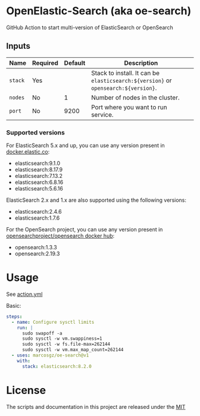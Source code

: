 # OpenElastic-Search (aka oe-search)

GitHub Action to start multi-version of ElasticSearch or OpenSearch

## Inputs

| Name                     | Required | Default  | Description                                                                         |
|--------------------------|----------|----------|-------------------------------------------------------------------------------------|
| `stack`                  | Yes      |          | Stack to install. It can be `elasticsearch:${version}` or `opensearch:${version}`.  |
| `nodes`                  | No       | 1        | Number of nodes in the cluster.                                                     |
| `port`                   | No       | 9200     | Port where you want to run service.                                                 |

### Supported versions

For ElasticSearch 5.x and up, you can use any version present in [docker.elastic.co](https://www.docker.elastic.co/):
* elasticsearch:9.1.0
* elasticsearch:8.17.9
* elasticsearch:7.13.2
* elasticsearch:6.8.16
* elasticsearch:5.6.16

ElasticSearch 2.x and 1.x are also supported using the following versions:
* elasticsearch:2.4.6
* elasticsearch:1.7.6

For the OpenSearch project, you can use any version present in [opensearchproject/opensearch docker hub](https://hub.docker.com/r/opensearchproject/opensearch):
* opensearch:1.3.3
* opensearch:2.19.3

# Usage

See [action.yml](action.yml)

Basic:

```yaml
steps:
  - name: Configure sysctl limits
    run: |
      sudo swapoff -a
      sudo sysctl -w vm.swappiness=1
      sudo sysctl -w fs.file-max=262144
      sudo sysctl -w vm.max_map_count=262144
  - uses: marcosgz/oe-search@v1
    with:
      stack: elasticsearch:8.2.0
```

# License

The scripts and documentation in this project are released under the [MIT](LICENSE)
